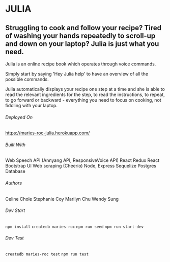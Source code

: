 # JULIA

## Struggling to cook and follow your recipe? Tired of washing your hands repeatedly to scroll-up and down on your laptop? Julia is just what you need.

Julia is an online recipe book which operates through voice commands.

Simply start by saying 'Hey Julia help' to have an overview of all the possible commands.

Julia automatically displays your recipe one step at a time and she is able to read the relevant ingredients for the step, to read the instructions, to repeat, to go forward or backward - everything you need to focus on cooking, not fiddling with your laptop.

###### Deployed On

https://maries-roc-julia.herokuapp.com/

###### Built With

Web Speech API (Annyang API, ResponsiveVoice API)
React Redux
React Bootstrap UI
Web scraping (Cheerio)
Node, Express
Sequelize
Postgres Database

###### Authors

Celine Chole
Stephanie Coy
Marilyn Chu
Wendy Sung

###### Dev Start

`npm install`
`createdb maries-roc`
`npm run seed`
`npm run start-dev`

###### Dev Test

`createdb maries-roc test`
`npm run test`
